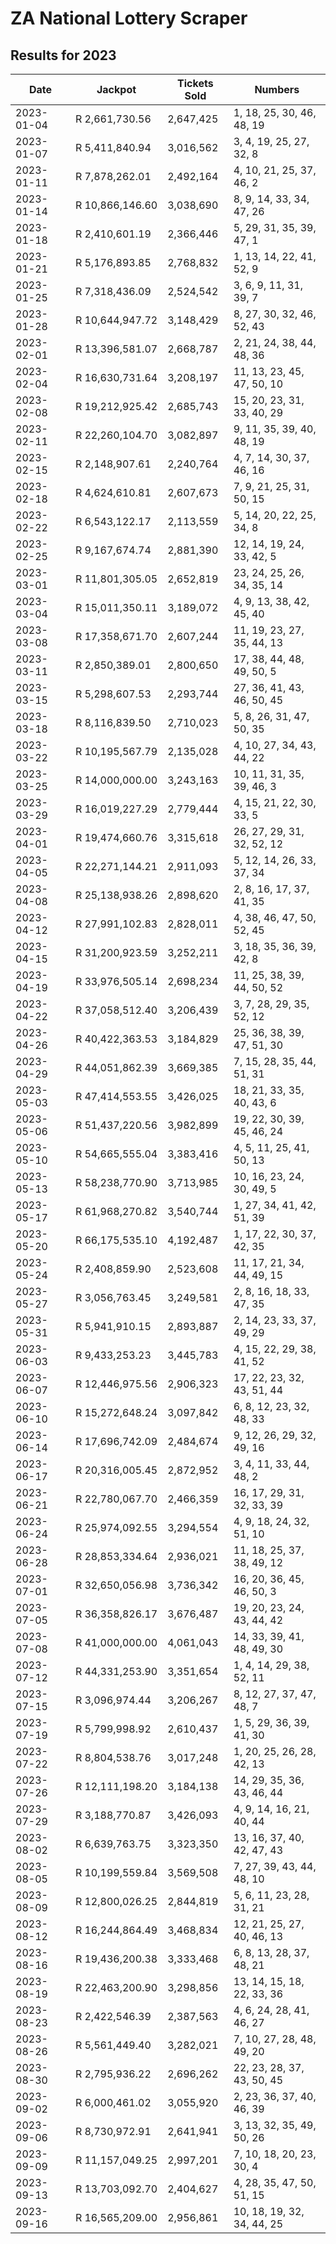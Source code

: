 # ZA National Lottery Scraper

## Results for 2023

| Date       | Jackpot            | Tickets Sold       | Numbers                      |
|------------|--------------------|--------------------|------------------------------|
| 2023-01-04 | R 2,661,730.56     | 2,647,425          | 1, 18, 25, 30, 46, 48, 19    |
| 2023-01-07 | R 5,411,840.94     | 3,016,562          | 3, 4, 19, 25, 27, 32, 8      |
| 2023-01-11 | R 7,878,262.01     | 2,492,164          | 4, 10, 21, 25, 37, 46, 2     |
| 2023-01-14 | R 10,866,146.60    | 3,038,690          | 8, 9, 14, 33, 34, 47, 26     |
| 2023-01-18 | R 2,410,601.19     | 2,366,446          | 5, 29, 31, 35, 39, 47, 1     |
| 2023-01-21 | R 5,176,893.85     | 2,768,832          | 1, 13, 14, 22, 41, 52, 9     |
| 2023-01-25 | R 7,318,436.09     | 2,524,542          | 3, 6, 9, 11, 31, 39, 7       |
| 2023-01-28 | R 10,644,947.72    | 3,148,429          | 8, 27, 30, 32, 46, 52, 43    |
| 2023-02-01 | R 13,396,581.07    | 2,668,787          | 2, 21, 24, 38, 44, 48, 36    |
| 2023-02-04 | R 16,630,731.64    | 3,208,197          | 11, 13, 23, 45, 47, 50, 10   |
| 2023-02-08 | R 19,212,925.42    | 2,685,743          | 15, 20, 23, 31, 33, 40, 29   |
| 2023-02-11 | R 22,260,104.70    | 3,082,897          | 9, 11, 35, 39, 40, 48, 19    |
| 2023-02-15 | R 2,148,907.61     | 2,240,764          | 4, 7, 14, 30, 37, 46, 16     |
| 2023-02-18 | R 4,624,610.81     | 2,607,673          | 7, 9, 21, 25, 31, 50, 15     |
| 2023-02-22 | R 6,543,122.17     | 2,113,559          | 5, 14, 20, 22, 25, 34, 8     |
| 2023-02-25 | R 9,167,674.74     | 2,881,390          | 12, 14, 19, 24, 33, 42, 5    |
| 2023-03-01 | R 11,801,305.05    | 2,652,819          | 23, 24, 25, 26, 34, 35, 14   |
| 2023-03-04 | R 15,011,350.11    | 3,189,072          | 4, 9, 13, 38, 42, 45, 40     |
| 2023-03-08 | R 17,358,671.70    | 2,607,244          | 11, 19, 23, 27, 35, 44, 13   |
| 2023-03-11 | R 2,850,389.01     | 2,800,650          | 17, 38, 44, 48, 49, 50, 5    |
| 2023-03-15 | R 5,298,607.53     | 2,293,744          | 27, 36, 41, 43, 46, 50, 45   |
| 2023-03-18 | R 8,116,839.50     | 2,710,023          | 5, 8, 26, 31, 47, 50, 35     |
| 2023-03-22 | R 10,195,567.79    | 2,135,028          | 4, 10, 27, 34, 43, 44, 22    |
| 2023-03-25 | R 14,000,000.00    | 3,243,163          | 10, 11, 31, 35, 39, 46, 3    |
| 2023-03-29 | R 16,019,227.29    | 2,779,444          | 4, 15, 21, 22, 30, 33, 5     |
| 2023-04-01 | R 19,474,660.76    | 3,315,618          | 26, 27, 29, 31, 32, 52, 12   |
| 2023-04-05 | R 22,271,144.21    | 2,911,093          | 5, 12, 14, 26, 33, 37, 34    |
| 2023-04-08 | R 25,138,938.26    | 2,898,620          | 2, 8, 16, 17, 37, 41, 35     |
| 2023-04-12 | R 27,991,102.83    | 2,828,011          | 4, 38, 46, 47, 50, 52, 45    |
| 2023-04-15 | R 31,200,923.59    | 3,252,211          | 3, 18, 35, 36, 39, 42, 8     |
| 2023-04-19 | R 33,976,505.14    | 2,698,234          | 11, 25, 38, 39, 44, 50, 52   |
| 2023-04-22 | R 37,058,512.40    | 3,206,439          | 3, 7, 28, 29, 35, 52, 12     |
| 2023-04-26 | R 40,422,363.53    | 3,184,829          | 25, 36, 38, 39, 47, 51, 30   |
| 2023-04-29 | R 44,051,862.39    | 3,669,385          | 7, 15, 28, 35, 44, 51, 31    |
| 2023-05-03 | R 47,414,553.55    | 3,426,025          | 18, 21, 33, 35, 40, 43, 6    |
| 2023-05-06 | R 51,437,220.56    | 3,982,899          | 19, 22, 30, 39, 45, 46, 24   |
| 2023-05-10 | R 54,665,555.04    | 3,383,416          | 4, 5, 11, 25, 41, 50, 13     |
| 2023-05-13 | R 58,238,770.90    | 3,713,985          | 10, 16, 23, 24, 30, 49, 5    |
| 2023-05-17 | R 61,968,270.82    | 3,540,744          | 1, 27, 34, 41, 42, 51, 39    |
| 2023-05-20 | R 66,175,535.10    | 4,192,487          | 1, 17, 22, 30, 37, 42, 35    |
| 2023-05-24 | R 2,408,859.90     | 2,523,608          | 11, 17, 21, 34, 44, 49, 15   |
| 2023-05-27 | R 3,056,763.45     | 3,249,581          | 2, 8, 16, 18, 33, 47, 35     |
| 2023-05-31 | R 5,941,910.15     | 2,893,887          | 2, 14, 23, 33, 37, 49, 29    |
| 2023-06-03 | R 9,433,253.23     | 3,445,783          | 4, 15, 22, 29, 38, 41, 52    |
| 2023-06-07 | R 12,446,975.56    | 2,906,323          | 17, 22, 23, 32, 43, 51, 44   |
| 2023-06-10 | R 15,272,648.24    | 3,097,842          | 6, 8, 12, 23, 32, 48, 33     |
| 2023-06-14 | R 17,696,742.09    | 2,484,674          | 9, 12, 26, 29, 32, 49, 16    |
| 2023-06-17 | R 20,316,005.45    | 2,872,952          | 3, 4, 11, 33, 44, 48, 2      |
| 2023-06-21 | R 22,780,067.70    | 2,466,359          | 16, 17, 29, 31, 32, 33, 39   |
| 2023-06-24 | R 25,974,092.55    | 3,294,554          | 4, 9, 18, 24, 32, 51, 10     |
| 2023-06-28 | R 28,853,334.64    | 2,936,021          | 11, 18, 25, 37, 38, 49, 12   |
| 2023-07-01 | R 32,650,056.98    | 3,736,342          | 16, 20, 36, 45, 46, 50, 3    |
| 2023-07-05 | R 36,358,826.17    | 3,676,487          | 19, 20, 23, 24, 43, 44, 42   |
| 2023-07-08 | R 41,000,000.00    | 4,061,043          | 14, 33, 39, 41, 48, 49, 30   |
| 2023-07-12 | R 44,331,253.90    | 3,351,654          | 1, 4, 14, 29, 38, 52, 11     |
| 2023-07-15 | R 3,096,974.44     | 3,206,267          | 8, 12, 27, 37, 47, 48, 7     |
| 2023-07-19 | R 5,799,998.92     | 2,610,437          | 1, 5, 29, 36, 39, 41, 30     |
| 2023-07-22 | R 8,804,538.76     | 3,017,248          | 1, 20, 25, 26, 28, 42, 13    |
| 2023-07-26 | R 12,111,198.20    | 3,184,138          | 14, 29, 35, 36, 43, 46, 44   |
| 2023-07-29 | R 3,188,770.87     | 3,426,093          | 4, 9, 14, 16, 21, 40, 44     |
| 2023-08-02 | R 6,639,763.75     | 3,323,350          | 13, 16, 37, 40, 42, 47, 43   |
| 2023-08-05 | R 10,199,559.84    | 3,569,508          | 7, 27, 39, 43, 44, 48, 10    |
| 2023-08-09 | R 12,800,026.25    | 2,844,819          | 5, 6, 11, 23, 28, 31, 21     |
| 2023-08-12 | R 16,244,864.49    | 3,468,834          | 12, 21, 25, 27, 40, 46, 13   |
| 2023-08-16 | R 19,436,200.38    | 3,333,468          | 6, 8, 13, 28, 37, 48, 21     |
| 2023-08-19 | R 22,463,200.90    | 3,298,856          | 13, 14, 15, 18, 22, 33, 36   |
| 2023-08-23 | R 2,422,546.39     | 2,387,563          | 4, 6, 24, 28, 41, 46, 27     |
| 2023-08-26 | R 5,561,449.40     | 3,282,021          | 7, 10, 27, 28, 48, 49, 20    |
| 2023-08-30 | R 2,795,936.22     | 2,696,262          | 22, 23, 28, 37, 43, 50, 45   |
| 2023-09-02 | R 6,000,461.02     | 3,055,920          | 2, 23, 36, 37, 40, 46, 39    |
| 2023-09-06 | R 8,730,972.91     | 2,641,941          | 3, 13, 32, 35, 49, 50, 26    |
| 2023-09-09 | R 11,157,049.25    | 2,997,201          | 7, 10, 18, 20, 23, 30, 4     |
| 2023-09-13 | R 13,703,092.70    | 2,404,627          | 4, 28, 35, 47, 50, 51, 15    |
| 2023-09-16 | R 16,565,209.00    | 2,956,861          | 10, 18, 19, 32, 34, 44, 25   |
